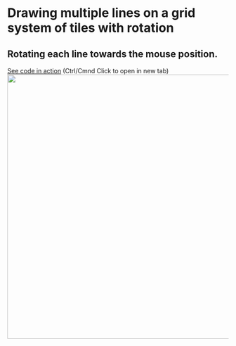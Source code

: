 # Drawing multiple lines on a grid system of tiles with rotation
## Rotating each line towards the mouse position.


[See code in action](https://mgn00150905.github.io/GenerativeDesignProjects/Shape_Rotation2) (Ctrl/Cmnd Click to open in new tab)
<img src="https://media.giphy.com/media/LSKRj0rbQSQqQxQNi5/giphy.gif" width="800" height="600"/>
